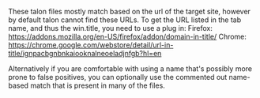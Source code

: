 These talon files mostly match based on the url of the target site, however by
default talon cannot find these URLs. To get the URL listed in the tab name,
and thus the win.title, you need to use a plug in:
Firefox: https://addons.mozilla.org/en-US/firefox/addon/domain-in-title/
Chrome: https://chrome.google.com/webstore/detail/url-in-title/ignpacbgnbnkaiooknalneoeladjnfgb?hl=en

Alternatively if you are comfortable with using a name that's possibly more
prone to false positives, you can optionally use the commented out name-based
match that is present in many of the files.
